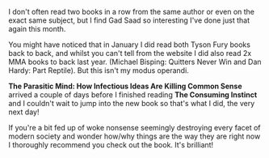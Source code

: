 I don't often read two books in a row from the same author or even on the exact same subject, but
I find Gad Saad so interesting I've done just that again this month.

You might have noticed that in January I did read both Tyson Fury books back to back, and whilst
you can't tell from the website I did also read 2x MMA books to back last year. (Michael
Bisping: Quitters Never Win and Dan Hardy: Part Reptile). But this isn't my modus operandi.

**The Parasitic Mind: How Infectious Ideas Are Killing Common Sense** arrived a couple of days
before I finished reading **The Consuming Instinct** and I couldn't wait to jump into the new book
so that's what I did, the very next day!

If you're a bit fed up of woke nonsense seemingly destroying every facet of modern society and
wonder how/why things are the way they are right now I thoroughly recommend you check out the
book. It's brilliant!